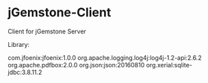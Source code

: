 # jGemstone-Client
Client for jGemstone Server


Library:

com.jfoenix:jfoenix:1.0.0 
org.apache.logging.log4j:log4j-1.2-api:2.6.2
org.apache.pdfbox:2.0.0
org.json:json:20160810
org.xerial:sqlite-jdbc:3.8.11.2
